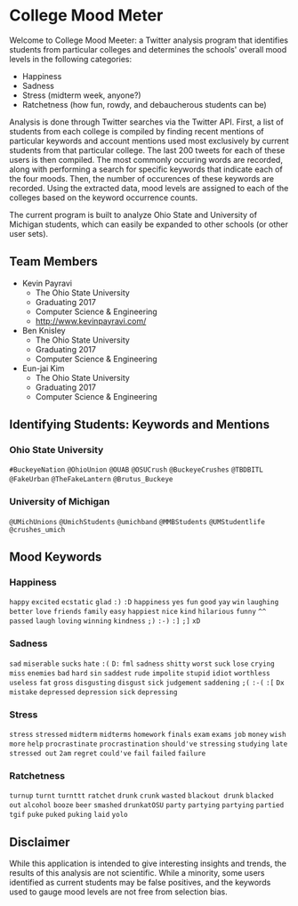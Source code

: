 College Mood Meter
===============

Welcome to College Mood Meeter: a Twitter analysis program that identifies students from particular colleges and determines the schools' overall mood levels in the following categories:

- Happiness
- Sadness
- Stress (midterm week, anyone?)
- Ratchetness (how fun, rowdy, and debaucherous students can be)

Analysis is done through Twitter searches via the Twitter API. First, a list of students from each college is compiled by finding recent mentions of particular keywords and account mentions used most exclusively by current students from that particular college. The last 200 tweets for each of these users is then compiled. The most commonly occuring words are recorded, along with performing a search for specific keywords that indicate each of the four moods. Then, the number of occurences of these keywords are recorded. Using the extracted data, mood levels are assigned to each of the colleges based on the keyword occurrence counts.

The current program is built to analyze Ohio State and University of Michigan students, which can easily be expanded to other schools (or other user sets).

## Team Members
- Kevin Payravi
    + The Ohio State University
    + Graduating 2017
    + Computer Science & Engineering
    + http://www.kevinpayravi.com/
- Ben Knisley
    + The Ohio State University
    + Graduating 2017
    + Computer Science & Engineering
- Eun-jai Kim
    + The Ohio State University
    + Graduating 2017
    + Computer Science & Engineering

## Identifying Students: Keywords and Mentions
### Ohio State University
`#BuckeyeNation` `@OhioUnion` `@OUAB` `@OSUCrush` `@BuckeyeCrushes` `@TBDBITL` `@FakeUrban` `@TheFakeLantern` `@Brutus_Buckeye`

### University of Michigan
`@UMichUnions` `@UmichStudents` `@umichband` `@MMBStudents` `@UMStudentlife` `@crushes_umich`

## Mood Keywords
### Happiness
`happy` `excited` `ecstatic` `glad` `:)` `:D` `happiness` `yes` `fun` `good` `yay` `win` `laughing` `better` `love` `friends` `family` `easy` `happiest` `nice` `kind` `hilarious` `funny` `^^` `passed` `laugh` `loving` `winning` `kindness` `;)` `:-)` `:]` `;]` `xD` 
### Sadness
`sad` `miserable` `sucks` `hate` `:(` `D:` `fml` `sadness` `shitty` `worst` `suck` `lose` `crying` `miss` `enemies` `bad` `hard` `sin` `saddest` `rude` `impolite` `stupid` `idiot` `worthless` `useless` `fat` `gross` `disgusting` `disgust` `sick` `judgement` `saddening`  `;(` `:-(` `:[` `Dx` `mistake` `depressed` `depression` `sick` `depressing`
### Stress
`stress` `stressed` `midterm` `midterms` `homework` `finals` `exam` `exams` `job` `money` `wish` `more` `help` `procrastinate` `procrastination` `should've` `stressing` `studying` `late` `stressed out` `2am` `regret` `could've` `fail` `failed` `failure`
### Ratchetness
`turnup` `turnt` `turnttt` `ratchet` `drunk` `crunk` `wasted` `blackout drunk` `blacked out` `alcohol` `booze` `beer` `smashed` `drunkatOSU` `party` `partying` `partying` `partied` `tgif` `puke` `puked` `puking`  `laid` `yolo`

## Disclaimer
While this application is intended to give interesting insights and trends, the results of this analysis are not scientific. While a minority, some users identified as current students may be false positives, and the keywords used to gauge mood levels are not free from selection bias.
